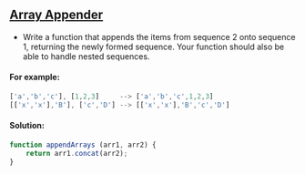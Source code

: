 ## [Array Appender](https://www.codewars.com/kata/53a8a476947277a3020001cc) 
- Write a function that appends the items from sequence 2 onto sequence 1, returning the newly formed sequence. Your function should also be able to handle nested sequences.

#### For example:

```js
['a','b','c'], [1,2,3]     --> ['a','b','c',1,2,3]
[['x','x'],'B'], ['c','D'] --> [['x','x'],'B','c','D']
```

#### Solution:

```js
function appendArrays (arr1, arr2) { 
    return arr1.concat(arr2); 
}
```
